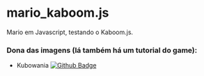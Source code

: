 # mario_kaboom.js
Mario em Javascript, testando o Kaboom.js.

### Dona das imagens (lá também há um tutorial do game):
* Kubowania [![Github Badge](https://img.shields.io/badge/-Github-000?style=flat-square&logo=Github&logoColor=white&link=https://github.com/kubowania)](https://github.com/kubowania)

